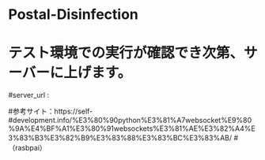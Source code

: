 # Postal-Disinfection
# テスト環境での実行が確認でき次第、サーバーに上げます。
#server_url : 

#参考サイト：https://self-#development.info/%E3%80%90python%E3%81%A7websocket%E9%80%9A%E4%BF%A1%E3%80%91websockets%E3%81%AE%E3%82%A4%E3%83%B3%E3%82%B9%E3%83%88%E3%83%BC%E3%83%AB/
#　（rasbpai）
